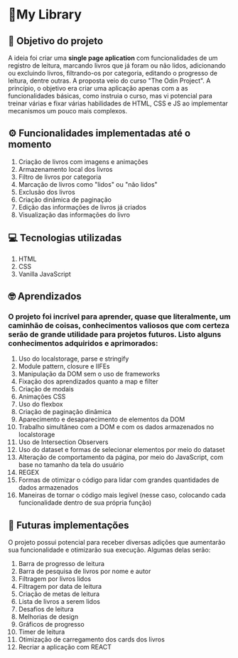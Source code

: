 # :blue_book:My Library

## :bookmark_tabs: Objetivo do projeto
A ideia foi criar uma **single page aplication** com funcionalidades de um registro de leitura, marcando livros que já foram ou não lidos, adicionando ou excluindo livros, filtrando-os por categoria, editando o progresso de leitura, dentre outras. A proposta veio do curso "The Odin Project". A princípio, o objetivo era criar uma aplicação apenas com a as funcionalidades básicas, como instruia o curso, mas vi potencial para treinar várias e fixar várias habilidades de HTML, CSS e JS ao implementar mecanismos um pouco mais complexos.

## :gear: Funcionalidades implementadas até o momento
1. Criação de livros com imagens e animações
2. Armazenamento local dos livros
3. Filtro de livros por categoria
4. Marcação de livros como "lidos" ou "não lidos"
5. Exclusão dos livros
6. Criação dinâmica de paginação
7. Edição das informações de livros já criados
8. Visualização das informações do livro

## :computer: Tecnologias utilizadas
1. HTML
2. CSS
3. Vanilla JavaScript

## :nerd_face: Aprendizados
### O projeto foi incrível para aprender, quase que literalmente, um caminhão de coisas, conhecimentos valiosos que com certeza serão de grande utilidade para projetos futuros. Listo alguns conhecimentos adquiridos e aprimorados:
1. Uso do localstorage, parse e stringify
2. Module pattern, closure e IIFEs
3. Manipulação da DOM sem o uso de frameworks
4. Fixação dos aprendizados quanto a map e filter
5. Criação de modais
6. Animações CSS
7. Uso do flexbox
8. Criação de paginação dinâmica
9. Aparecimento e desaparecimento de elementos da DOM
10. Trabalho simultâneo com a DOM e com os dados armazenados no localstorage
11. Uso de Intersection Observers
12. Uso do dataset e formas de selecionar elementos por meio do dataset
13. Alteração de comportamento da página, por meio do JavaScript, com base no tamanho da tela do usuário 
14. REGEX
15. Formas de otimizar o código para lidar com grandes quantidades de dados armazenados
16. Maneiras de tornar o código mais legível (nesse caso, colocando cada funcionalidade dentro de sua própria função)

## :date: Futuras implementações
O projeto possui potencial para receber diversas adições que aumentarão sua funcionalidade e otimizarão sua execução. Algumas delas serão:
1. Barra de progresso de leitura
2. Barra de pesquisa de livros por nome e autor
3. Filtragem por livros lidos
4. Filtragem por data de leitura
5. Criação de metas de leitura
6. Lista de livros a serem lidos
7. Desafios de leitura
8. Melhorias de design
9. Gráficos de progresso
10. Timer de leitura
11. Otimização de carregamento dos cards dos livros
12. Recriar a aplicação com REACT


